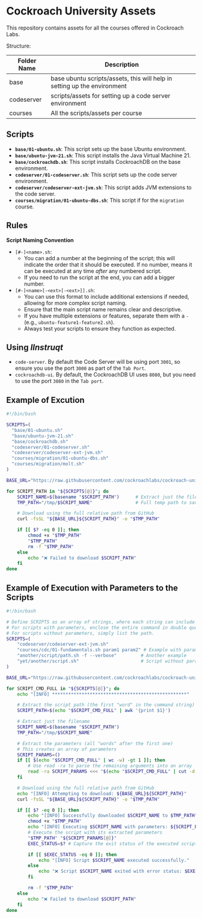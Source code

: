 # Cockroach University Assets

This repository contains assets for all the courses offered in Cockroach Labs.

Structure:

| Folder Name | Description |
|-------------|-------------|
| base        | base ubuntu scripts/assets, this will help in setting up the environment |
| codeserver  | scripts/assets for setting up a code server environment |
| courses     | All the scripts/assets per course |


## Scripts

- **`base/01-ubuntu.sh`**: This script sets up the base Ubuntu environment.
- **`base/ubuntu-jvm-21.sh`**: This script installs the Java Virtual Machine 21.
- **`base/cockroachdb.sh`**: This script installs CockroachDB on the base environment.
- **`codeserver/01-codeserver.sh`**: This script sets up the code server environment.
- **`codeserver/codeserver-ext-jvm.sh`**: This script adds JVM extensions to the code server.
- **`courses/migration/01-ubuntu-dbs.sh`**: This script if for the `migration` course.

## Rules

**Script Naming Convention**

- `[#-]<name>.sh`:
   - You can add a number at the beginning of the script; this will indicate the order that it should be executed. If no number, means it can be executed at any time _after_ any numbered script.
   - If you need to run the script at the end, you can add a bigger number.
- `[#-]<name>[-<ext>[-<ext>]].sh`:
   - You can use this format to include additional extensions if needed, allowing for more complex script naming.
   - Ensure that the main script name remains clear and descriptive.
   - If you have multiple extensions or features, separate them with a `-` (e.g., `ubuntu-feature1-feature2.sh`).  
   - Always test your scripts to ensure they function as expected.


## Using *IInstruqt*

- `code-server`. By default the Code Server will be using port `3001`, so ensure you use the port `3000` as part of the `Tab Port`.
- `cockroachdb-ui`. By default, the CockroachDB UI uses `8080`, but you need to use the port `3080` in the `Tab port`.


## Example of Excution

```bash
#!/bin/bash

SCRIPTS=(
  "base/01-ubuntu.sh"
  "base/ubuntu-jvm-21.sh"
  "base/cockroachdb.sh"
  "codeserver/01-codeserver.sh"
  "codeserver/codeserver-ext-jvm.sh"
  "courses/migration/01-ubuntu-dbs.sh"
  "courses/migration/molt.sh"
)

BASE_URL="https://raw.githubusercontent.com/cockroachlabs/cockroach-university-assets/refs/heads/main/"

for SCRIPT_PATH in "${SCRIPTS[@]}"; do
    SCRIPT_NAME=$(basename "$SCRIPT_PATH")      # Extract just the filename
    TMP_PATH="/tmp/$SCRIPT_NAME"                # Full temp path to save

    # Download using the full relative path from GitHub
    curl -fsSL "${BASE_URL}${SCRIPT_PATH}" -o "$TMP_PATH"

    if [[ $? -eq 0 ]]; then
        chmod +x "$TMP_PATH"
        "$TMP_PATH"
        rm -f "$TMP_PATH"
    else
        echo "❌ Failed to download $SCRIPT_PATH"
    fi
done

```

## Example of Execution with Parameters to the Scripts

```bash
#!/bin/bash

# Define SCRIPTS as an array of strings, where each string can include parameters.
# For scripts with parameters, enclose the entire command in double quotes.
# For scripts without parameters, simply list the path.
SCRIPTS=(
    "codeserver/codeserver-ext-jvm.sh"
    "courses/cdc/01-fundamentals.sh param1 param2" # Example with parameters
    "another/script/path.sh -f --verbose"         # Another example
    "yet/another/script.sh"                       # Script without parameters
)

BASE_URL="https://raw.githubusercontent.com/cockroachlabs/cockroach-university-assets/refs/heads/main/"

for SCRIPT_CMD_FULL in "${SCRIPTS[@]}"; do
    echo "[INFO] **************************************************"

    # Extract the script path (the first "word" in the command string)
    SCRIPT_PATH=$(echo "$SCRIPT_CMD_FULL" | awk '{print $1}')

    # Extract just the filename
    SCRIPT_NAME=$(basename "$SCRIPT_PATH")
    TMP_PATH="/tmp/$SCRIPT_NAME"

    # Extract the parameters (all "words" after the first one)
    # This creates an array of parameters
    SCRIPT_PARAMS=()
    if [[ $(echo "$SCRIPT_CMD_FULL" | wc -w) -gt 1 ]]; then
        # Use read -ra to parse the remaining arguments into an array
        read -ra SCRIPT_PARAMS <<< "$(echo "$SCRIPT_CMD_FULL" | cut -d' ' -f2-)"
    fi

    # Download using the full relative path from GitHub
    echo "[INFO] Attempting to download: ${BASE_URL}${SCRIPT_PATH}"
    curl -fsSL "${BASE_URL}${SCRIPT_PATH}" -o "$TMP_PATH"

    if [[ $? -eq 0 ]]; then
        echo "[INFO] Successfully downloaded $SCRIPT_NAME to $TMP_PATH"
        chmod +x "$TMP_PATH"
        echo "[INFO] Executing $SCRIPT_NAME with parameters: ${SCRIPT_PARAMS[*]}"
        # Execute the script with its extracted parameters
        "$TMP_PATH" "${SCRIPT_PARAMS[@]}"
        EXEC_STATUS=$? # Capture the exit status of the executed script

        if [[ $EXEC_STATUS -eq 0 ]]; then
            echo "[INFO] Script $SCRIPT_NAME executed successfully."
        else
            echo "❌ Script $SCRIPT_NAME exited with error status: $EXEC_STATUS"
        fi

        rm -f "$TMP_PATH"
    else
        echo "❌ Failed to download $SCRIPT_PATH"
    fi
done
```